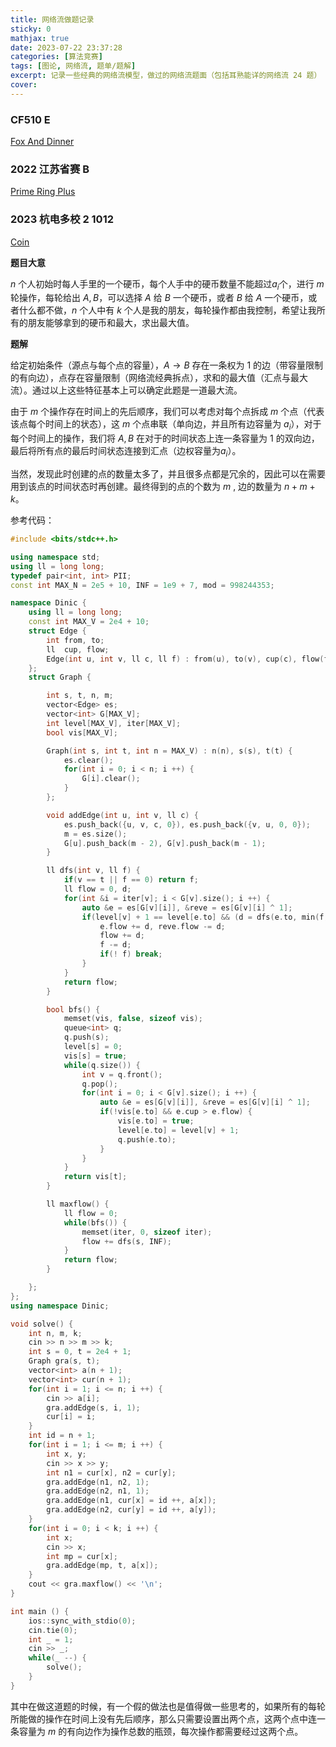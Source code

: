 ```yaml
---
title: 网络流做题记录
sticky: 0
mathjax: true
date: 2023-07-22 23:37:28
categories: [算法竞赛]
tags: [图论, 网络流, 题单/题解]
excerpt: 记录一些经典的网络流模型，做过的网络流题面（包括耳熟能详的网络流 24 题）
cover:
---
```


### CF510 E

[Fox And Dinner](https://codeforces.com/problemset/problem/510/E)

### 2022 江苏省赛 B

[Prime Ring Plus](https://codeforces.com/gym/103743/problem/B)

### 2023 杭电多校 2 1012

[Coin](https://acm.hdu.edu.cn/showproblem.php?pid=7298)

**题目大意**

$n$ 个人初始时每人手里的一个硬币，每个人手中的硬币数量不能超过$a_i$个，进行 $m$ 轮操作，每轮给出 $A, B$，可以选择 $A$ 给 $B$ 一个硬币，或者 $B$ 给 $A$ 一个硬币，或者什么都不做，$n$ 个人中有 $k$ 个人是我的朋友，每轮操作都由我控制，希望让我所有的朋友能够拿到的硬币和最大，求出最大值。

**题解**

给定初始条件（源点与每个点的容量），$A \rightarrow B$ 存在一条权为 $1$ 的边（带容量限制的有向边），点存在容量限制（网络流经典拆点），求和的最大值（汇点与最大流）。通过以上这些特征基本上可以确定此题是一道最大流。

由于 $m$ 个操作存在时间上的先后顺序，我们可以考虑对每个点拆成 $m$ 个点（代表该点每个时间上的状态），这 $m$ 个点串联（单向边，并且所有边容量为 $a_i$），对于每个时间上的操作，我们将 $A, B$ 在对于的时间状态上连一条容量为 $1$ 的双向边，最后将所有点的最后时间状态连接到汇点（边权容量为$a_i$）。

当然，发现此时创建的点的数量太多了，并且很多点都是冗余的，因此可以在需要用到该点的时间状态时再创建。最终得到的点的个数为 $m$ , 边的数量为 $n + m + k$。

参考代码：
```cpp
#include <bits/stdc++.h>

using namespace std;
using ll = long long;
typedef pair<int, int> PII;
const int MAX_N = 2e5 + 10, INF = 1e9 + 7, mod = 998244353;

namespace Dinic {
    using ll = long long;
    const int MAX_V = 2e4 + 10;
    struct Edge {
        int from, to;
        ll  cup, flow;
        Edge(int u, int v, ll c, ll f) : from(u), to(v), cup(c), flow(f) {}
    };
    struct Graph {

        int s, t, n, m;
        vector<Edge> es;
        vector<int> G[MAX_V];
        int level[MAX_V], iter[MAX_V];
        bool vis[MAX_V];

        Graph(int s, int t, int n = MAX_V) : n(n), s(s), t(t) {
            es.clear();
            for(int i = 0; i < n; i ++) {
                G[i].clear();
            }
        };

        void addEdge(int u, int v, ll c) {
            es.push_back({u, v, c, 0}), es.push_back({v, u, 0, 0});
            m = es.size();
            G[u].push_back(m - 2), G[v].push_back(m - 1);
        }

        ll dfs(int v, ll f) {
            if(v == t || f == 0) return f;
            ll flow = 0, d;
            for(int &i = iter[v]; i < G[v].size(); i ++) {
                auto &e = es[G[v][i]], &reve = es[G[v][i] ^ 1];
                if(level[v] + 1 == level[e.to] && (d = dfs(e.to, min(f, e.cup - e.flow))) > 0) {
                    e.flow += d, reve.flow -= d;
                    flow += d;
                    f -= d;
                    if(! f) break;
                }
            }
            return flow;
        }

        bool bfs() {
            memset(vis, false, sizeof vis);
            queue<int> q;
            q.push(s);
            level[s] = 0;
            vis[s] = true;
            while(q.size()) {
                int v = q.front();
                q.pop();
                for(int i = 0; i < G[v].size(); i ++) {
                    auto &e = es[G[v][i]], &reve = es[G[v][i] ^ 1];
                    if(!vis[e.to] && e.cup > e.flow) {
                        vis[e.to] = true;
                        level[e.to] = level[v] + 1;
                        q.push(e.to);
                    }
                }
            }
            return vis[t];
        }

        ll maxflow() {
            ll flow = 0;
            while(bfs()) {
                memset(iter, 0, sizeof iter);
                flow += dfs(s, INF);
            }
            return flow;
        }

    };
};
using namespace Dinic;

void solve() {
    int n, m, k;
    cin >> n >> m >> k;
    int s = 0, t = 2e4 + 1;
    Graph gra(s, t);
    vector<int> a(n + 1);
    vector<int> cur(n + 1);
    for(int i = 1; i <= n; i ++) {
        cin >> a[i];
        gra.addEdge(s, i, 1);
        cur[i] = i;
    }
    int id = n + 1;
    for(int i = 1; i <= m; i ++) {
        int x, y;
        cin >> x >> y;
        int n1 = cur[x], n2 = cur[y];
        gra.addEdge(n1, n2, 1);
        gra.addEdge(n2, n1, 1);
        gra.addEdge(n1, cur[x] = id ++, a[x]);
        gra.addEdge(n2, cur[y] = id ++, a[y]);
    }
    for(int i = 0; i < k; i ++) {
        int x;
        cin >> x;
        int mp = cur[x];
        gra.addEdge(mp, t, a[x]);
    }
    cout << gra.maxflow() << '\n';
}

int main () {
    ios::sync_with_stdio(0);
    cin.tie(0);
    int _ = 1;
    cin >> _;
    while(_ --) {
        solve();
    }
}
```

其中在做这道题的时候，有一个假的做法也是值得做一些思考的，如果所有的每轮所能做的操作在时间上没有先后顺序，那么只需要设置出两个点，这两个点中连一条容量为 $m$ 的有向边作为操作总数的瓶颈，每次操作都需要经过这两个点。